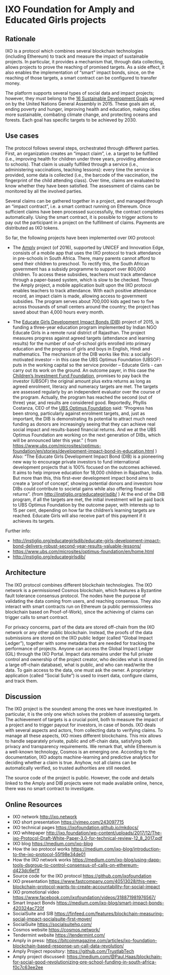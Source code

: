 
# IXO Foundation for Amply and Educated Girls projects 



## Rationale
IXO is a protocol which combines several blockchain technologies (including Ethereum) to track and measure the impact of sustainable projects. In particular, it provides a mechanism that, through data collecting, allows projects to prove the reaching of promised targets. As a side effect, it also enables the implementation of “smart” impact bonds, since, on the reaching of those targets, a smart contract can be configured to transfer money.

The platform supports several types of social data and impact projects; however, they must belong to the [ 16 Sustainable Development Goals](https://www.un.org/sustainabledevelopment/sustainable-development-goals/)  agreed on by the United Nations General Assembly in 2015. These goals aim at, ending poverty and hunger, improving health and education, making cities more sustainable, combating climate change, and protecting oceans and forests. Each goal has specific targets to be achieved by 2030.

## Use cases
The protocol follows several steps, orchestrated through different parties. First, an organization creates an “impact claim”, i.e. a target to be fulfilled (i.e., improving health for children under three years, providing attendance to schools). That claim is usually fulfilled through a service (i.e., administering vaccinations, teaching lessons): every time the service is provided, some data is collected (i.e., the barcode of the vaccination, the fingerprint of the child attending class). Over time, claims are evaluated to know whether they have been satisfied. The assessment of claims can be monitored by all the involved parties. 

Several claims can be gathered together in a project, and managed through an “impact contract”, i.e. a smart contract running on Ethereum. Once sufficient claims have been processed successfully, the contract completes automatically. Using the smart contract, it is possible to trigger actions to pay out the participant in a project on the fulfillment of claims. Payments are distributed as IXO tokens. 

So far, the following projects have been implemented over IXO protocol: 
* The [Amply](http://amply.tech/) project (of 2016), supported by UNICEF and Innovation Edge, consists of a  mobile app that uses the IXO protocol to track attendance in pre-schools in South Africa. There, many parents cannot afford to send their children to preschool. To rectify this, the South African government has a subsidy programme to support over 800,000 children. To access these subsidies, teachers must track attendance through a paper-based system, which is slow to be checked. Through the Amply project, a mobile application built upon the IXO protocol enables teachers to track attendance. With each positive attendance record, an impact claim is made, allowing access to government subsidies. The program serves about 700,000 kids aged two to five across thousands of small centers around the country; the project has saved about  than 4,000 hours every month.

* The [Educate Girls Development Impact Bonds (DIB)](https://www.educategirls.ngo/) project of 2015, is funding a three-year education program implemented by Indian NGO Educate Girls in a remote rural district of Rajasthan. The project measures progress against agreed targets (attendance and learning results) for the number of out-of-school girls enrolled into primary education and the progress of girls and boys in English, Hindi and mathematics. The mechanism of the DIB works like this:   a socially-motivated investor – in this case the UBS Optimus Foundation (UBSOF) - puts in the working capital so the service provider – Educate Girls - can carry out its work on the ground. An outcome payer, in this case the [Children’s Investment Fund Foundation](https://ciff.org/), promises to pay back the investor (UBSOF) the original amount plus extra returns as long as agreed enrolment, literacy and numeracy targets are met. The targets are assessed regularly by an independent evaluator over the course of the program. Actually, the program has reached the second (out of three)  year, and results are considered good. 
Reportedly,  Phyllis Costanza, CEO of the [UBS Optimus Foundation](https://www.ubs.com/microsites/optimus-foundation/en/home.html)  said: “Progress has been strong, particularly against enrolment targets, and, just as important, the DIB is demonstrating its potential to attract much need funding as donors are increasingly seeing that they can achieve real social impact and results-based financial returns. And we at the UBS Optimus Foundation are working on the next generation of DIBs, which will be announced later this year.” ( from https://www.ubs.com/microsites/optimus-foundation/en/stories/development-impact-bond-in-education.html )
Also: “The Educate Girls Development Impact Bond (DIB) is a pioneering new way to encourage private investors to fund international development projects that is 100% focused on the outcomes achieved. It aims to help improve education for 18,000 children in Rajasthan, India. But more than this, this first-ever development impact bond aims to create a ‘proof of concept’, showing potential donors and investors how DIBs could contribute to societal gains while also offering financial returns”. (from http://instiglio.org/educategirlsdib/ )
At the end of the DIB program, if all the  targets are met, the initial investment will be paid back to UBS Optimus Foundation by the outcome payer, with interests up to 15 per cent, depending on how far the children’s learning targets are reached. Educate Girls will also receive part of this payment if it achieves its targets.

Further info: 
* http://instiglio.org/educategirlsdib/educate-girls-development-impact-bond-delivers-robust-second-year-results-valuable-lessons/ 
* https://www.ubs.com/microsites/optimus-foundation/en/home.html
* http://instiglio.org/educategirlsdib/  

## Architecture
The IXO protocol combines different blockchain technologies. The IXO network is a permissioned Cosmos blockchain, which features a Byzantine fault tolerance consensus protocol. The nodes have the purpose of validating the data coming from users, and reaching consensus. They also interact with smart contracts run on Ethereum (a public permissionless blockchain based on Proof-of-Work), since the achieving of claims can trigger calls to smart contract.

For privacy concerns, part of the data are stored off-chain from the IXO network or any other public blockchain. Instead, the proofs of the data submissions are stored on the IXO public ledger (called “Global Impact Ledger”), together with some metadata that are needed for tracking the performance of projects. Anyone can access the Global Impact Ledger (GIL) through the IXO Portal. Impact data remains under the full private control and ownership of the project creator, who decides what is stored (in a large off-chain database), what is public, and who can read/write the data. To gain access to the data, one must ask the owner. A proprietary application (called “Social Suite”) is used to insert data, configure claims, and track them.

## Discussion
The IXO project is the soundest among the ones we have investigated. In particular, it is the only one which solves the problem of assessing targets. The achievement of targets is a crucial point, both to measure the impact of a project and to trigger payout for investors, in case of bonds. IXO deals with several aspects and actors, from collecting data to verifying claims. To manage all these aspects, IXO mixes different blockchains. This mix allows to handle separately private, public and off-chain data, satisfying both privacy and transparency requirements. We remark that, while Ethereum is a well-known technology, Cosmos is an emerging one. According to the documentation, IXO adopts machine-learning and predictive analytics for deciding whether a claim is true. Anyhow, not all claims can be automatically verified, so trusted authorities are still needed.

The source code of the project is public. However, the code and details linked to the Amply and DIB projects were not made available online, hence, there was no smart contract to investigate.

## Online Resources
* IXO network http://ixo.network 
* IXO short presentation https://vimeo.com/243097715 
* IXO technical pages https://ixofoundation.github.io/mkdocs/  
* IXO whitepaper http://ixo.foundation/wp-content/uploads/2017/12/The-ixo-Protocol-Draft-White-Paper-3.0-for-technical-review-12_8_2017.pdf 
* IXO blog https://medium.com/ixo-blog  
* How the ixo protocol works https://medium.com/ixo-blog/introduction-to-the-ixo-protocol-55f98e34de01 
* How the IXO network works https://medium.com/ixo-blog/using-dapp-tools-dsgroup-to-control-consensus-of-calls-on-ethereum-d423dc6ef1f 
* Source code for the IXO protocol https://github.com/ixofoundation
* IXO presentation https://www.fastcompany.com/40513028/this-new-blockchain-protocol-wants-to-create-accountability-for-social-impact
* IXO promotional video https://www.facebook.com/ixofoundation/videos/318871981976567/
*  Smart Impact Bonds https://medium.com/ixo-blog/smart-impact-bonds-420324ac720f
* SocialSuite and SIB https://finfeed.com/features/blockchain-measuring-social-impact-socialsuite-first-mover/
* SocialSuite https://socialsuitehq.com/
* Cosmos website https://cosmos.network/
* Tendermint website https://tendermint.com/
*  Amply in press: https://bitcoinmagazine.com/articles/ixo-foundation-blockchain-based-response-un-call-data-revolution/ 
*  Amply Project repository: https://github.com/TrustlabTech
* Amply project discussed: https://medium.com/@Paul.Haas/blockchain-for-social-good-revolutionizing-pre-school-funding-in-south-africa-f0c7c63ee2ee 


